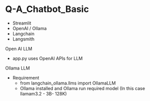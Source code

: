 # Q-A_Chatbot_Basic

- Streamlit
- OpenAI / Ollama
- Langchain
- Langsmith

Open AI LLM
- app.py uses OpenAI APIs for LLM

Ollama LLM
- Requirement
    - from langchain_ollama.llms import OllamaLLM 
    - Ollama installed and Ollama run required model (In this case llamam3.2 - 3B- 128K)
